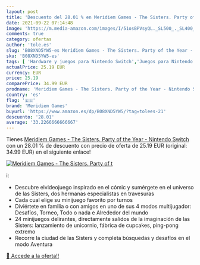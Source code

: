 ```yaml
---
layout: post
title: 'Descuento del 28.01 % en Meridiem Games - The Sisters. Party of t'
date: 2021-09-22 07:14:48
image: 'https://m.media-amazon.com/images/I/51osBPVsyQL._SL500_._SL400_.jpg'
comments: true
category: ofertas
author: 'tole.es'
slug: 'B08XND5YW5-es Meridiem Games - The Sisters. Party of the Year - Nintendo...'
sku: 'B08XND5YW5-es'
tags: [ 'Hardware y juegos para Nintendo Switch','Juegos para Nintendo Switch','Videojuegos','meridiem games','nintendo', ]
actualPrice: 25.19 EUR
currency: EUR
price: 25.19
comparePrice: 34.99 EUR
prodname: 'Meridiem Games - The Sisters. Party of the Year - Nintendo Switch'
country: 'es'
flag: '🇪🇸'
brand: 'Meridiem Games'
buyurl: 'https://www.amazon.es/dp/B08XND5YW5/?tag=tolees-21'
descuento: '28.01'
average: '33.2266666666667'
---
```


Tienes [Meridiem Games - The Sisters. Party of the Year - Nintendo Switch](https://www.amazon.es/dp/B08XND5YW5/?tag=tolees-21) con un 28.01 % de descuento con precio de oferta de 25.19 EUR (original: 34.99 EUR) en el siguiente enlace!

[![Meridiem Games - The Sisters. Party of t](https://m.media-amazon.com/images/I/51osBPVsyQL._SL500_._SL400_.jpg)](https://www.amazon.es/dp/B08XND5YW5/?tag=tolees-21)

ℹ️:

- Descubre elvideojuego inspirado en el cómic y sumérgete en el universo de las Sisters, dos hermanas especialistas en travesuras
- Cada cual elige su minijuego favorito por turnos
- Diviértete en familia o con amigos en uno de sus 4 modos multijugador: Desafíos, Torneo, Todo o nada e Alrededor del mundo
- 24 minijuegos delirantes, directamente salidos de la imaginación de las Sisters: lanzamiento de unicornio, fábrica de cupcakes, ping-pong extremo
- Recorre la ciudad de las Sisters y completa búsquedas y desafíos en el modo Aventura

[🛒 Accede a la oferta!!](https://www.amazon.es/dp/B08XND5YW5/?tag=tolees-21)
